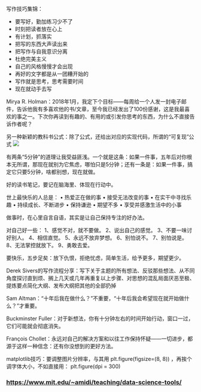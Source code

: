 写作技巧集锦：
- 要写好，勤加练习少不了
- 时刻把读者放在心上
- 有计划，抓落实
- 把写的东西大声读出来
- 把写作与自我意识分离
- 杜绝完美主义
- 自己的风格慢慢才会出现
- 再好的文字都是从一团糟开始的
- 写作就是思考，思考需要时间
- 现在就动手去写

Mirya R. Holman：2018年1月，我定下个目标——每周给一个人发一封电子邮件，告诉他我有多喜欢他的书/文章，至今我已经发出了100份感谢，这是我最喜欢的事之一。下次你再读到有趣的、有用的或引发你思考的东西，为什么不直接告诉作者呢？ ​​​​

另一种新颖的教科书公式：除了公式，还给出对应的实现代码，所谓的“可复现”公式
![](https://arloseimg.oss-cn-hangzhou.aliyuncs.com/20200703162152.png)

有两条“5分钟”的道理让我受益匪浅。一个就是这条：如果一件事，五年后对你根本无所谓，那现在就别为它焦虑，哪怕只是5分钟；还有一条是：如果一件事，搞定它只要5分钟，啥都别想，现在就做。

好的读书笔记，要记在脑海里、体现在行动中。

世上最快乐的人总是：
• 热爱正在做的事
• 接受无法改变的事
• 在实干中寻找乐趣
• 持续成长、不断进步
• 保持谦逊
• 期望不多
• 享受并感激生活中的小事

做事时，在心里自言自语，其实是让自己保持专注的好办法。 ​​​​

对自己好一些：
1、感觉不对，就不要做。
2、说出自己的感觉。
3、不要一味讨好别人。
4、相信直觉。
5、永远不放弃梦想。
6、别怕说不。
7、别怕说是。
8、无法掌控就放下。
9、勇敢去爱。 ​​​​

要快乐，五步足矣：放下仇恨，拒绝忧虑，简单生活，给予更多，期望更少。 

Derek Sivers的写作流程分享：写下关于主题的所有想法、反驳那些想法、从不同角度探讨直到烦、搁上几天或几年再重复以上步骤、对思想的混乱局面厌恶至极、提炼要点简化大纲、发布大纲把其他的全部扔掉

Sam Altman：“十年后我在做什么？”不重要，“十年后我会希望现在就开始做什么？”才重要。 ​​​​

Buckminster Fuller：对于新想法，你有十分钟左右的时间开始行动，窗口一过，它们可能就会彻底消失。

François Chollet：永远对自己的解决方案和以往工作保持怀疑——一切进步，都源于这样一种信念：还有你没想到的更好方法。 

matplotlib技巧：要调整图片分辨率，与其用 plt.figure(figsize=(8, 8)) ，再挨个调字体大小，不如直接用： plt.figure(dpi = 300)

### https://www.mit.edu/~amidi/teaching/data-science-tools/